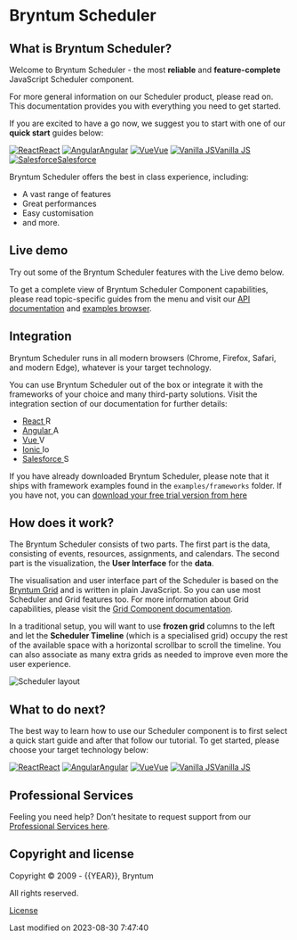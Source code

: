 [//]: # (Links in this document only works when viewed in the documentation browser, surf to ./docs)

# Bryntum Scheduler

## What is Bryntum Scheduler?

Welcome to Bryntum Scheduler - the most **reliable** and **feature-complete** JavaScript Scheduler component.

For more general information on our Scheduler product, please read on. This documentation provides you with everything
you need to get started.

If you are excited to have a go now, we suggest you to start with one of our **quick start** guides below:

<div class="framework-logos">
<a href="#Scheduler/guides/quick-start/react.md"><img src="Core/logo/react.svg" alt="React"><span>React</span></a>
<a href="#Scheduler/guides/quick-start/angular.md"><img src="Core/logo/angular.svg" alt="Angular"><span>Angular</span></a>
<a href="#Scheduler/guides/quick-start/vue-3.md"><img src="Core/logo/vue.svg" alt="Vue"><span>Vue</span></a>
<a href="#Scheduler/guides/quick-start/javascript.md"><img src="Core/logo/vanilla.svg" alt="Vanilla JS"><span>Vanilla JS</span></a>
<a href="#Scheduler/guides/quick-start/salesforce.md"><img src="Core/logo/salesforce.svg" alt="Salesforce"><span>Salesforce</span></a>
</div>

Bryntum Scheduler offers the best in class experience, including:
* A vast range of features
* Great performances
* Easy customisation
* and more.

## Live demo

Try out some of the Bryntum Scheduler features with the Live demo below.

<div class="external-example" data-file="Scheduler/guides/readme/intro.js"></div>

To get a complete view of Bryntum Scheduler Component capabilities, please read topic-specific guides from the menu and
visit our [API documentation](#Scheduler/view/Scheduler) and [examples browser](../examples).

## Integration

Bryntum Scheduler runs in all modern browsers (Chrome, Firefox, Safari, and modern Edge), whatever is your target technology.

You can use Bryntum Scheduler out of the box or integrate it with the frameworks of your choice and many third-party solutions. Visit the integration section of our documentation for further details:
* <a href="#Scheduler/guides/integration/react/guide.md">React <img style="height: 1em;width: 1em;margin-top:0;" src="Core/logo/react.svg" alt="React"></a>
* <a href="#Scheduler/guides/integration/angular/guide.md">Angular <img style="height: 1em;width: 1em;margin-top:0;" src="Core/logo/angular.svg" alt="Angular"></a>
* <a href="#Scheduler/guides/integration/vue/guide.md">Vue <img style="height: 1em;width: 1em;margin-top:0;" src="Core/logo/vue.svg" alt="Vue"></a>
* <a href="#Scheduler/guides/integration/ionic/guide.md">Ionic <img style="height: 1em;width: 1em;margin-top:0;" src="Core/logo/ionic.svg" alt="Ionic"></a>
* <a href="#Scheduler/guides/integration/salesforce/readme.md">Salesforce <img style="height: 1em;width: 1em;margin-top:0;" src="Core/logo/salesforce.svg" alt="Salesforce"></a>

<div class="note">
If you have already downloaded Bryntum Scheduler, please note that it ships with framework examples found in the 
<code>examples/frameworks</code> folder. If you have not, you can <a href="https://bryntum.com/download">download your 
free trial version from here</a>
</div>

## How does it work?

The Bryntum Scheduler consists of two parts. 
The first part is the data, consisting of events, resources, assignments, and calendars. 
The second part is the visualization, the **User Interface** for the **data**.

The visualisation and user interface part of the Scheduler is based on the
[Bryntum Grid](https://bryntum.com/products/grid) and is written in plain JavaScript. So you can use most Scheduler and
Grid features too. For more information about Grid capabilities, please visit
the [Grid Component documentation](https://bryntum.com/products/grid/docs/).

In a traditional setup, you will want to use **frozen grid** columns to the left and let the **Scheduler Timeline** 
(which is a specialised grid) occupy the rest of the available space with a horizontal scrollbar to scroll the timeline.
You can also associate as many extra grids as needed to improve even more the user experience.

<img src="Scheduler/scheduler-layout.png" class="b-screenshot" alt="Scheduler layout">

[//]: # (do not change the title of the last section unless you adapt GA Tag tutorial_complete)
## What to do next?

The best way to learn how to use our Scheduler component is to first select a quick start guide and after that follow
our tutorial. To get started, please choose your target technology below:

<div class="framework-logos">
<a href="#Scheduler/guides/quick-start/react.md"><img src="Core/logo/react.svg" alt="React"><span>React</span></a>
<a href="#Scheduler/guides/quick-start/angular.md"><img src="Core/logo/angular.svg" alt="Angular"><span>Angular</span></a>
<a href="#Scheduler/guides/quick-start/vue-3.md"><img src="Core/logo/vue.svg" alt="Vue"><span>Vue</span></a>
<a href="#Scheduler/guides/quick-start/javascript.md"><img src="Core/logo/vanilla.svg" alt="Vanilla JS"><span>Vanilla JS</span></a>
</div>

## Professional Services

Feeling you need help? Don’t hesitate to request support from our 
[Professional Services here](https://bryntum.com/services/).

## Copyright and license

Copyright © 2009 - {{YEAR}}, Bryntum

All rights reserved.

[License](https://bryntum.com/products/scheduler/license/)


<p class="last-modified">Last modified on 2023-08-30 7:47:40</p>